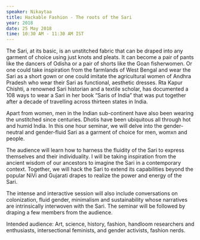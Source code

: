 ```yaml
---
speaker: Nikaytaa
title: Hackable Fashion - The roots of the Sari
year: 2018
date: 25 May 2018
time: 10:30 AM - 11:30 AM IST
---
```

The Sari, at its basic, is an unstitched fabric that can be draped into any garment of choice using just knots and pleats. It can become a pair of pants like the dancers of Odisha or a pair of shorts like the Goan fisherwomen. Or one could take inspiration from the farmlands of West Bengal and wear the Sari as a short gown or one could imitate the agricultural women of Andhra Pradesh who wear their Sari as functional, aesthetic dresses. Rta Kapur Chishti, a renowned Sari historian and a textile scholar, has documented a 108 ways to wear a Sari in her book “Saris of India” that was put together after a decade of travelling across thirteen states in India.

Apart from women, men in the Indian sub-continent have also been wearing the unstitched since centuries. Dhotis have been ubiquitous all through hot and humid India. In this one hour seminar, we will delve into the gender-neutral and gender-fluid Sari as a garment of choice for men, womxn and people.

The audience will learn how to harness the fluidity of the Sari to express themselves and their individuality. I will be taking inspiration from the ancient wisdom of our ancestors to imagine the Sari in a contemporary context. Together, we will hack the Sari to extend its capabilities beyond the popular NiVi and Gujarati drapes to realize the power and energy of the Sari.

The intense and interactive session will also include conversations on colonization, fluid gender, minimalism and sustainability whose narratives are intrinsically interwoven with the Sari. The seminar will be followed by draping a few members from the audience.

Intended audience: Art, science, history, fashion, handloom researchers and enthusiasts, intersectional feminists, and gender activists, fashion nerds.
